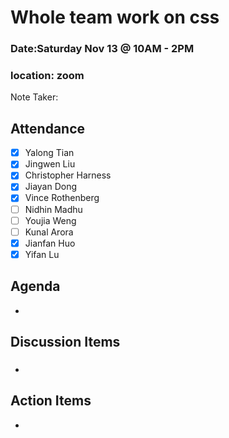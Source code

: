 # Whole team work on css

### Date:Saturday Nov 13  @ 10AM - 2PM

### location: zoom

Note Taker: 

## Attendance

- [x] Yalong Tian
- [x] Jingwen Liu
- [x] Christopher Harness 
- [x] Jiayan Dong 
- [x] Vince Rothenberg 
- [ ] Nidhin Madhu 
- [ ] Youjia Weng 
- [ ] Kunal Arora
- [x] Jianfan Huo
- [x] Yifan Lu 

## Agenda

* 

## Discussion Items

### 


### 

* 

## Action Items

* 

